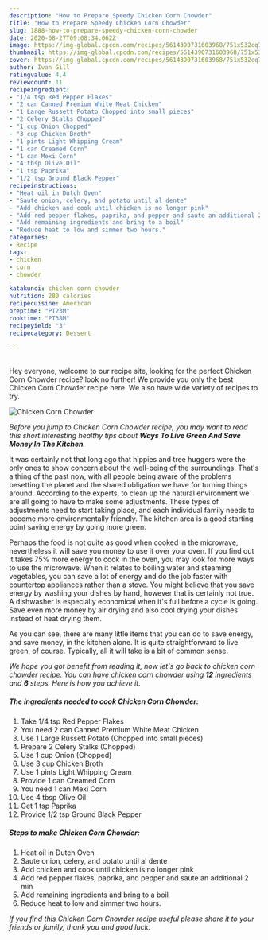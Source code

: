 ```yaml
---
description: "How to Prepare Speedy Chicken Corn Chowder"
title: "How to Prepare Speedy Chicken Corn Chowder"
slug: 1888-how-to-prepare-speedy-chicken-corn-chowder
date: 2020-08-27T09:08:34.062Z
image: https://img-global.cpcdn.com/recipes/5614390731603968/751x532cq70/chicken-corn-chowder-recipe-main-photo.jpg
thumbnail: https://img-global.cpcdn.com/recipes/5614390731603968/751x532cq70/chicken-corn-chowder-recipe-main-photo.jpg
cover: https://img-global.cpcdn.com/recipes/5614390731603968/751x532cq70/chicken-corn-chowder-recipe-main-photo.jpg
author: Ivan Gill
ratingvalue: 4.4
reviewcount: 11
recipeingredient:
- "1/4 tsp Red Pepper Flakes"
- "2 can Canned Premium White Meat Chicken"
- "1 Large Russett Potato Chopped into small pieces"
- "2 Celery Stalks Chopped"
- "1 cup Onion Chopped"
- "3 cup Chicken Broth"
- "1 pints Light Whipping Cream"
- "1 can Creamed Corn"
- "1 can Mexi Corn"
- "4 tbsp Olive Oil"
- "1 tsp Paprika"
- "1/2 tsp Ground Black Pepper"
recipeinstructions:
- "Heat oil in Dutch Oven"
- "Saute onion, celery, and potato until al dente"
- "Add chicken and cook until chicken is no longer pink"
- "Add red pepper flakes, paprika, and pepper and saute an additional 2 min"
- "Add remaining ingredients and bring to a boil"
- "Reduce heat to low and simmer two hours."
categories:
- Recipe
tags:
- chicken
- corn
- chowder

katakunci: chicken corn chowder 
nutrition: 280 calories
recipecuisine: American
preptime: "PT23M"
cooktime: "PT38M"
recipeyield: "3"
recipecategory: Dessert

---
```

<br>
Hey everyone, welcome to our recipe site, looking for the perfect Chicken Corn Chowder recipe? look no further! We provide you only the best Chicken Corn Chowder recipe here. We also have wide variety of recipes to try.
<br>


![Chicken Corn Chowder](https://img-global.cpcdn.com/recipes/5614390731603968/751x532cq70/chicken-corn-chowder-recipe-main-photo.jpg)

<i>Before you jump to Chicken Corn Chowder recipe, you may want to read this short interesting healthy tips about 
<strong>Ways To Live Green And Save Money In The Kitchen</strong>.</i>
</br>

It was certainly not that long ago that hippies and tree huggers were the only ones to show concern about the well-being of the surroundings. That's a thing of the past now, with all people being aware of the problems besetting the planet and the shared obligation we have for turning things around. According to the experts, to clean up the natural environment we are all going to have to make some adjustments. These types of adjustments need to start taking place, and each individual family needs to become more environmentally friendly. The kitchen area is a good starting point saving energy by going more green.

Perhaps the food is not quite as good when cooked in the microwave, nevertheless it will save you money to use it over your oven. If you find out it takes 75% more energy to cook in the oven, you may look for more ways to use the microwave. When it relates to boiling water and steaming vegetables, you can save a lot of energy and do the job faster with countertop appliances rather than a stove. You might believe that you save energy by washing your dishes by hand, however that is certainly not true. A dishwasher is especially economical when it's full before a cycle is going. Save even more money by air drying and also cool drying your dishes instead of heat drying them.

As you can see, there are many little items that you can do to save energy, and save money, in the kitchen alone. It is quite straightforward to live green, of course. Typically, all it will take is a bit of common sense.


<i>We hope you got benefit from reading it, now let's go back to chicken corn chowder recipe. You can have chicken corn chowder using <strong>12</strong> ingredients and <strong>6</strong> steps. Here is how you achieve it.
</i>

##### The ingredients needed to cook Chicken Corn Chowder:

1. Take 1/4 tsp Red Pepper Flakes
1. You need 2 can Canned Premium White Meat Chicken
1. Use 1 Large Russett Potato (Chopped into small pieces)
1. Prepare 2 Celery Stalks (Chopped)
1. Use 1 cup Onion (Chopped)
1. Use 3 cup Chicken Broth
1. Use 1 pints Light Whipping Cream
1. Provide 1 can Creamed Corn
1. You need 1 can Mexi Corn
1. Use 4 tbsp Olive Oil
1. Get 1 tsp Paprika
1. Provide 1/2 tsp Ground Black Pepper


##### Steps to make Chicken Corn Chowder:

1. Heat oil in Dutch Oven
1. Saute onion, celery, and potato until al dente
1. Add chicken and cook until chicken is no longer pink
1. Add red pepper flakes, paprika, and pepper and saute an additional 2 min
1. Add remaining ingredients and bring to a boil
1. Reduce heat to low and simmer two hours.


<i>If you find this Chicken Corn Chowder recipe useful please share it to your friends or family, thank you and good luck.</i>
